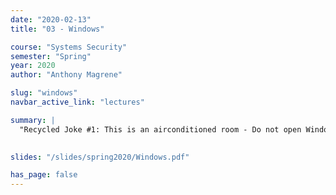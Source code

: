 ```yaml
---
date: "2020-02-13"
title: "03 - Windows"

course: "Systems Security"
semester: "Spring"
year: 2020
author: "Anthony Magrene"

slug: "windows"
navbar_active_link: "lectures"

summary: |
  "Recycled Joke #1: This is an airconditioned room - Do not open Windows!"
 

slides: "/slides/spring2020/Windows.pdf"

has_page: false
---
```

